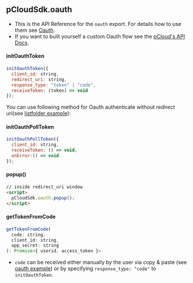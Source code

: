 ## pCloudSdk.oauth

* This is the API Reference for the `oauth` export. For details how to use them see [Oauth](oauth.md).
* If you want to built yourself a custom Oauth flow see the [pCloud's API Docs](https://docs.pcloud.com/methods/oauth_2.0/index.html).

#### initOauthToken

```js
initOauthToken({
  client_id: string,
  redirect_uri: string,
  response_type: "token" | "code",
  receiveToken: (token) => void
});
```

You can use following method for Oauth authenticate without redirect uri(see [listfolder example](../examples/listfolder.html)):

#### initOauthPollToken

```js
initOauthPollToken({
  client_id: string,
  receiveToken: () => void,
  onError:() => void
});
```

#### popup()

```html
// inside redirect_uri window
<script>
  pCloudSdk.oauth.popup();
</script>
```


#### getTokenFromCode

```js
getTokenFromCode(
  code: string,
  client_id: string,
  app_secret: string
): Promise<{ userid, access_token }>
```

* `code` can be received either manually by the user via copy & paste (see [oauth example](../examples/node/token.js)) or by specifying `response_type: "code"` to `initOauthToken`.
